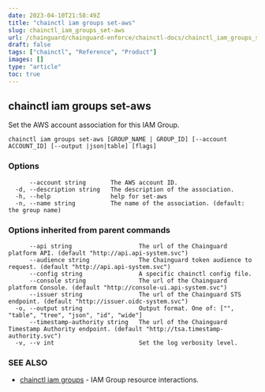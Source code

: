```yaml
---
date: 2023-04-10T21:58:49Z
title: "chainctl iam groups set-aws"
slug: chainctl_iam_groups_set-aws
url: /chainguard/chainguard-enforce/chainctl-docs/chainctl_iam_groups_set-aws/
draft: false
tags: ["chainctl", "Reference", "Product"]
images: []
type: "article"
toc: true
---
```

## chainctl iam groups set-aws

Set the AWS account association for this IAM Group.

```
chainctl iam groups set-aws [GROUP_NAME | GROUP_ID] [--account ACCOUNT_ID] [--output |json|table] [flags]
```

### Options

```
      --account string       The AWS account ID.
  -d, --description string   The description of the association.
  -h, --help                 help for set-aws
  -n, --name string          The name of the association. (default: the group name)
```

### Options inherited from parent commands

```
      --api string                   The url of the Chainguard platform API. (default "http://api.api-system.svc")
      --audience string              The Chainguard token audience to request. (default "http://api.api-system.svc")
      --config string                A specific chainctl config file.
      --console string               The url of the Chainguard platform Console. (default "http://console-ui.api-system.svc")
      --issuer string                The url of the Chainguard STS endpoint. (default "http://issuer.oidc-system.svc")
  -o, --output string                Output format. One of: ["", "table", "tree", "json", "id", "wide"]
      --timestamp-authority string   The url of the Chainguard Timestamp Authority endpoint. (default "http://tsa.timestamp-authority.svc")
  -v, --v int                        Set the log verbosity level.
```

### SEE ALSO

* [chainctl iam groups](/chainguard/chainguard-enforce/chainctl-docs/chainctl_iam_groups/)	 - IAM Group resource interactions.

